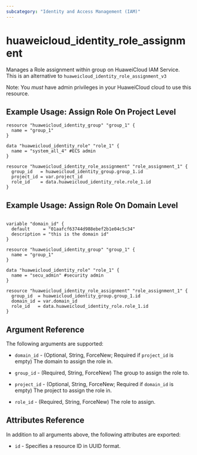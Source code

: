 ```yaml
---
subcategory: "Identity and Access Management (IAM)"
---
```


# huaweicloud\_identity\_role\_assignment

Manages a Role assignment within group on HuaweiCloud IAM Service. This is an alternative to `huaweicloud_identity_role_assignment_v3`

Note: You _must_ have admin privileges in your HuaweiCloud cloud to use
this resource. 

## Example Usage: Assign Role On Project Level

```hcl
resource "huaweicloud_identity_group" "group_1" {
  name = "group_1"
}

data "huaweicloud_identity_role" "role_1" {
  name = "system_all_4" #ECS admin
}

resource "huaweicloud_identity_role_assignment" "role_assignment_1" {
  group_id   = huaweicloud_identity_group.group_1.id
  project_id = var.project_id
  role_id    = data.huaweicloud_identity_role.role_1.id
}
```

## Example Usage: Assign Role On Domain Level

```hcl

variable "domain_id" {
  default     = "01aafcf63744d988ebef2b1e04c5c34"
  description = "this is the domain id"
}

resource "huaweicloud_identity_group" "group_1" {
  name = "group_1"
}

data "huaweicloud_identity_role" "role_1" {
  name = "secu_admin" #security admin
}

resource "huaweicloud_identity_role_assignment" "role_assignment_1" {
  group_id  = huaweicloud_identity_group.group_1.id
  domain_id = var.domain_id
  role_id   = data.huaweicloud_identity_role.role_1.id
}

```

## Argument Reference

The following arguments are supported:

* `domain_id` - (Optional, String, ForceNew; Required if `project_id` is empty) The domain to assign the role in.

* `group_id` - (Required, String, ForceNew) The group to assign the role to.

* `project_id` - (Optional, String, ForceNew; Required if `domain_id` is empty) The project to assign the role in.

* `role_id` - (Required, String, ForceNew) The role to assign.

## Attributes Reference

In addition to all arguments above, the following attributes are exported:

* `id` - Specifies a resource ID in UUID format.

